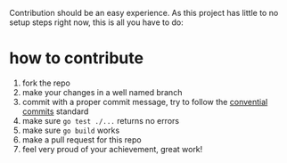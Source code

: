 Contribution should be an easy experience. As this project has little to no setup steps right now, this is all you have to do:

# how to contribute
1. fork the repo
1. make your changes in a well named branch
1. commit with a proper commit message, try to follow the [convential commits](https://www.conventionalcommits.org/en/v1.0.0/#summary) standard
1. make sure `go test ./...` returns no errors
1. make sure `go build` works
1. make a pull request for this repo
1. feel very proud of your achievement, great work!
